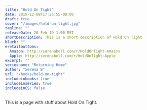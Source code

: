 ```yaml
---
title: "Hold On Tight"
date: 2019-12-08T17:25:55-08:00
draft: true
cover: "/images/hold-on-tight.jpg"
tagline: ""
releaseDate: 26 Feb 19 1:00 MST
shortDescription: This is a short description of Hold On Tight
blurb: ""
eretailbuttons:
  Amazon: http://serenabell.com/r/HoldOnTight-Amazon
  Apple: http://serenabell.com/r/HoldOnTight-Apple
excerpt: ""
seriesname: "Returning Home" 
author: "Serena B"
url: "/books/hold-on-tight"
includeinbooks: true
includeinseries: true
includeinCS: false
---
```


This is a page with stuff about Hold On Tight. 